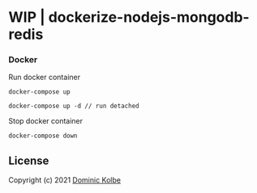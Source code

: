 # WIP | dockerize-nodejs-mongodb-redis

### Docker

Run docker container

```
docker-compose up

docker-compose up -d // run detached
```

Stop docker container

```
docker-compose down
```

## License

Copyright (c) 2021 [Dominic Kolbe](https://dominickolbe.dk)
